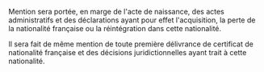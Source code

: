   
 Mention sera portée, en marge de l'acte de naissance, des actes administratifs et des déclarations ayant pour effet l'acquisition, la perte de la nationalité française ou la réintégration dans cette nationalité.  

  
 Il sera fait de même mention de toute première délivrance de certificat de nationalité française et des décisions juridictionnelles ayant trait à cette nationalité.  
